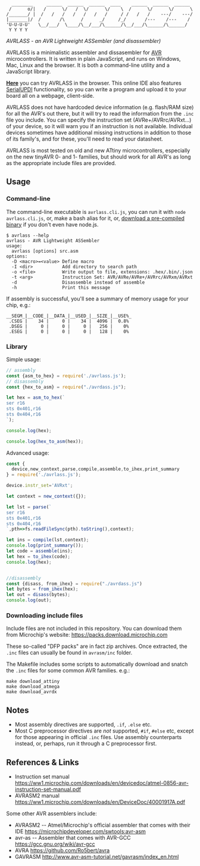 ```
  ________     ______  ______  ______  ____    ______  ______  ______ 
 /      o/|   /      \/   /  \/      \/    \  /      \/      \/      \
/_______/ |  /   /   /   /   /   /   /     / /   /   /    ---/    ---/
|_______|/  /       /\      /      _/     /_/       /---    /---    / 
'U-U-U-U'   \__/___/  \____/\__/___/\______/\__/___/\______/\______/  
 Y Y Y Y 
```

*AVRLASS - an AVR Lightweight ASSembler (and disassembler)*

AVRLASS is a minimalistic assembler and dissasembler for [AVR](https://en.wikipedia.org/wiki/AVR_microcontrollers) microcontrollers. It is written in plain JavaScript, and runs on Windows, Mac, Linux and the browser. It is both a command-line utility and a JavaScript library.

[**Here**](https://avr-asm-ide.glitch.me/) you can try AVRLASS in the browser. This online IDE also features [SerialUPDI](https://serupdi.glitch.me/) functionality, so you can write a program and upload it to your board all on a webpage, client-side.

AVRLASS does not have hardcoded device information (e.g. flash/RAM size) for all the AVR's out there, but it will try to read the information from the `.inc` file you include. You can specify the instruction set (AVRe+/AVRrc/AVRxt...) of your device, so it will warn you if an instruction is not available. Individual devices sometimes have additional missing instructions in addition to those of its family's, and for these, you'll need to read your datasheet.

AVRLASS is most tested on old and new ATtiny microcontrollers, especially on the new tinyAVR 0- and 1- families, but should work for all AVR's as long as the appropriate include files are provided.

## Usage

### Command-line

The command-line executable is `avrlass.cli.js`, you can run it with `node avrlass.cli.js`, or, make a bash alias for it, or, [download a pre-compiled binary](https://github.com/LingDong-/avrlass/releases) if you don't even have node.js.


```
$ avrlass --help
avrlass - AVR Lightweight ASSembler
usage:
  avrlass [options] src.asm 
options:
  -D <macro>=<value> Define macro
  -I <dir>           Add directory to search path
  -o <file>          Write output to file, extensions: .hex/.bin/.json
  -t <arg>           Instruction Set: AVR/AVRe/AVRe+/AVRrc/AVRxm/AVRxt
  -d                 Disassemble instead of assemble
  -h                 Print this message
```

If assembly is successful, you'll see a summary of memory usage for your chip, e.g.:

```
__SEGM_|__CODE_|__DATA_|__USED_|__SIZE_|__USE%_
 .CSEG |    34 |     0 |    34 |  4096 |  0.8% 
 .DSEG |     0 |     0 |     0 |   256 |    0% 
 .ESEG |     0 |     0 |     0 |   128 |    0% 
```


### Library

Simple usage:

```js
// assembly
const {asm_to_hex} = require('./avrlass.js');
// disassembly
const {hex_to_asm} = require("./avrdass.js");

let hex = asm_to_hex(`
ser r16
sts 0x401,r16
sts 0x404,r16
`);

console.log(hex);

console.log(hex_to_asm(hex));
```

Advanced usage:

```js
const {
  device,new_context,parse,compile,assemble,to_ihex,print_summary
} = require('./avrlass.js');

device.instr_set='AVRxt';

let context = new_context({});

let lst = parse(`
ser r16
sts 0x401,r16
sts 0x404,r16
`,pth=>fs.readFileSync(pth).toString(),context);

let ins = compile(lst,context);
console.log(print_summary());
let code = assemble(ins);
let hex = to_ihex(code);
console.log(hex);


//disassembly
const {disass, from_ihex} = require("./avrdass.js")
let bytes = from_ihex(hex);
let out = disass(bytes);
console.log(out);
```

### Downloading include files

Include files are not included in this repository. You can download them from Microchip's website: https://packs.download.microchip.com

These so-called "DFP packs" are in fact zip archives. Once extracted, the `.inc` files can usually be found in `avrasm/inc` folder.

The Makefile includes some scripts to automatically download and snatch the `.inc` files for some common AVR families. e.g.:

```
make download_attiny
make download_atmega
make download_avrdx
```

## Notes

- Most assembly directives are supported, `.if`, `.else` etc.
- Most C preprocessor directives are *not* supported, `#if`, `#else` etc, except for those appearing in official `.inc` files. Use assembly counterparts instead, or, perhaps, run it through a C preprocessor first.

## References & Links

- Instruction set manual https://ww1.microchip.com/downloads/en/devicedoc/atmel-0856-avr-instruction-set-manual.pdf
- AVRASM2 manual https://ww1.microchip.com/downloads/en/DeviceDoc/40001917A.pdf
  
Some other AVR assemblers include:

- AVRASM2 -- Atmel/Microchip's official assembler that comes with their IDE https://microchipdeveloper.com/swtools:avr-asm
- avr-as -- Assembler that comes with AVR-GCC https://gcc.gnu.org/wiki/avr-gcc
- AVRA https://github.com/Ro5bert/avra
- GAVRASM http://www.avr-asm-tutorial.net/gavrasm/index_en.html
  
